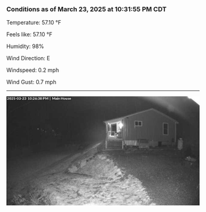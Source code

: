 ### Conditions as of March 23, 2025 at 10:31:55 PM CDT 

Temperature: 57.10 &deg;F

Feels like: 57.10 &deg;F

Humidity: 98%

Wind Direction: E

Windspeed: 0.2 mph

Wind Gust: 0.7 mph

---

<img src="./images/latest.jpeg"/>

